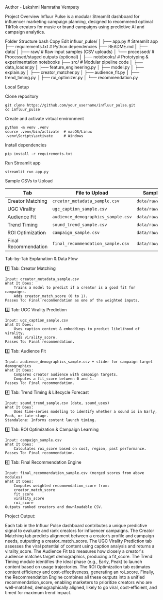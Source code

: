 Author - Lakshmi Namratha Vempaty

Project Overview
Influur Pulse is a modular Streamlit dashboard for influencer marketing campaign planning, designed to recommend optimal TikTok creators for music or brand campaigns using predictive AI and campaign analytics.

Folder Structure
bash
Copy
Edit
influur_pulse/
│
├── app.py                       # Streamlit app
├── requirements.txt             # Python dependencies
├── README.md
│
├── data/
│   ├── raw/                     # Raw input samples (CSV uploads)
│   └── processed/               # Processed/staged outputs (optional)
│
├── notebooks/                   # Prototyping & experimentation notebooks
├── src/                         # Modular pipeline code
│   ├── data_loader.py
│   ├── feature_engineering.py
│   ├── model.py
│   ├── explain.py
│   ├── creator_matcher.py
│   ├── audience_fit.py
│   ├── trend_timing.py
│   ├── roi_optimizer.py
│   └── recommendation.py

Local Setup

Clone repository

    git clone https://github.com/your_username/influur_pulse.git
    cd influur_pulse

Create and activate virtual environment

    python -m venv .venv
    source .venv/bin/activate  # macOS/Linux
    .venv\Scripts\activate     # Windows

Install dependencies

    pip install -r requirements.txt

Run Streamlit app

    streamlit run app.py

Sample CSVs to Upload

| Tab                  | File to Upload                     | Sample Path                                 |
| -------------------- | ---------------------------------- | ------------------------------------------- |
| Creator Matching     | `creator_metadata_sample.csv`      | `data/raw/Tab1.csv`      |
| UGC Virality         | `ugc_caption_sample.csv`           | `data/raw/Tab2csv`           |
| Audience Fit         | `audience_demographics_sample.csv` | `data/raw/Tab3.csv` |
| Trend Timing         | `sound_trend_sample.csv`           | `data/raw/Tab4csv`           |
| ROI Optimization     | `campaign_sample.csv`              | `data/raw/Tab5.csv`        |
| Final Recommendation | `final_recommendation_sample.csv`  | `data/raw/Tab6.csv`  |


Tab-by-Tab Explanation & Data Flow

1️⃣ Tab: Creator Matching

    Input: creator_metadata_sample.csv
    What It Does:
        Trains a model to predict if a creator is a good fit for campaigns.
        Adds creator_match_score (0 to 1).
    Passes To: Final recommendation as one of the weighted inputs.

2️⃣ Tab: UGC Virality Prediction

    Input: ugc_caption_sample.csv
    What It Does:
        Uses caption content & embeddings to predict likelihood of virality.
        Adds virality_score.
    Passes To: Final recommendation.

3️⃣ Tab: Audience Fit

    Input: audience_demographics_sample.csv + slider for campaign target demographics
    What It Does:
        Compares creator audience with campaign targets.
        Computes a fit_score between 0 and 1.
    Passes To: Final recommendation.

4️⃣ Tab: Trend Timing & Lifecycle Forecast

    Input: sound_trend_sample.csv (date, sound_uses)
    What It Does:
        Uses time-series modeling to identify whether a sound is in Early, Peak, or Late stage.
    Standalone: Informs content launch timing.

5️⃣ Tab: ROI Optimization & Campaign Learning

    Input: campaign_sample.csv
    What It Does:
        Calculates roi_score based on cost, region, past performance.
    Passes To: Final recommendation.

6️⃣ Tab: Final Recommendation Engine

    Input: final_recommendation_sample.csv (merged scores from above modules)
    What It Does:
        Computes weighted recommendation_score from:
        creator_match_score
        fit_score
        virality_score
        roi_score
    Outputs ranked creators and downloadable CSV.


Project Output: 

Each tab in the Influur Pulse dashboard contributes a unique predictive signal to evaluate and rank creators for influencer campaigns. The Creator Matching tab predicts alignment between a creator’s profile and campaign needs, outputting a creator_match_score. The UGC Virality Prediction tab assesses the viral potential of content using caption analysis and returns a virality_score. The Audience Fit tab measures how closely a creator's audience matches target demographics, producing a fit_score. The Trend Timing module identifies the ideal phase (e.g., Early, Peak) to launch content based on usage trajectories. The ROI Optimization tab estimates content efficiency and cost-effectiveness, generating an roi_score. Finally, the Recommendation Engine combines all these outputs into a unified recommendation_score, enabling marketers to prioritize creators who are well-matched, demographically aligned, likely to go viral, cost-efficient, and timed for maximum trend impact.